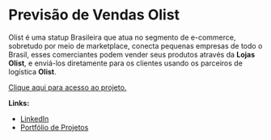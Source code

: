 # Previsão de Vendas Olist

Olist é uma statup Brasileira que atua no segmento de e-commerce, sobretudo por meio de marketplace, conecta pequenas empresas de todo o Brasil, esses comerciantes podem vender seus produtos através da **Lojas Olist**, e enviá-los diretamente para os clientes usando os parceiros de logística **Olist**.

[Clique aqui para acesso ao projeto.](https://github.com/villani31/Vendas_Olist/blob/main/Analise_De_Dados_Olist.ipynb)
  
**Links:**
* [LinkedIn](https://www.linkedin.com/in/thiagovillani)
* [Portfólio de Projetos](https://github.com/villani31/Data_Science)

